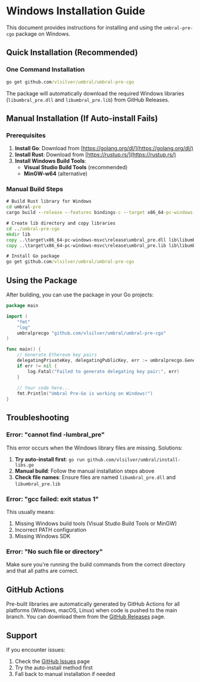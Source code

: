 # Windows Installation Guide

This document provides instructions for installing and using the `umbral-pre-cgo` package on Windows.

## Quick Installation (Recommended)

### One Command Installation
```cmd
go get github.com/vlsilver/umbral/umbral-pre-cgo
```

The package will automatically download the required Windows libraries (`libumbral_pre.dll` and `libumbral_pre.lib`) from GitHub Releases.

## Manual Installation (If Auto-install Fails)

### Prerequisites

1. **Install Go**: Download from [https://golang.org/dl/](https://golang.org/dl/)
2. **Install Rust**: Download from [https://rustup.rs/](https://rustup.rs/)
3. **Install Windows Build Tools**:
   - **Visual Studio Build Tools** (recommended)
   - **MinGW-w64** (alternative)

### Manual Build Steps
```cmd
# Build Rust library for Windows
cd umbral-pre
cargo build --release --features bindings-c --target x86_64-pc-windows-msvc

# Create lib directory and copy libraries
cd ../umbral-pre-cgo
mkdir lib
copy ..\target\x86_64-pc-windows-msvc\release\umbral_pre.dll lib\libumbral_pre.dll
copy ..\target\x86_64-pc-windows-msvc\release\umbral_pre.lib lib\libumbral_pre.lib

# Install Go package
go get github.com/vlsilver/umbral/umbral-pre-cgo
```

## Using the Package

After building, you can use the package in your Go projects:

```go
package main

import (
    "fmt"
    "log"
    umbralprecgo "github.com/vlsilver/umbral/umbral-pre-cgo"
)

func main() {
    // Generate Ethereum key pairs
    delegatingPrivateKey, delegatingPublicKey, err := umbralprecgo.GenerateEthereumKeyPair()
    if err != nil {
        log.Fatal("Failed to generate delegating key pair:", err)
    }
    
    // Your code here...
    fmt.Println("Umbral Pre-Go is working on Windows!")
}
```

## Troubleshooting

### Error: "cannot find -lumbral_pre"
This error occurs when the Windows library files are missing. Solutions:
1. **Try auto-install first**: `go run github.com/vlsilver/umbral/install-libs.go`
2. **Manual build**: Follow the manual installation steps above
3. **Check file names**: Ensure files are named `libumbral_pre.dll` and `libumbral_pre.lib`

### Error: "gcc failed: exit status 1"
This usually means:
1. Missing Windows build tools (Visual Studio Build Tools or MinGW)
2. Incorrect PATH configuration
3. Missing Windows SDK

### Error: "No such file or directory"
Make sure you're running the build commands from the correct directory and that all paths are correct.

## GitHub Actions

Pre-built libraries are automatically generated by GitHub Actions for all platforms (Windows, macOS, Linux) when code is pushed to the main branch. You can download them from the [GitHub Releases](https://github.com/vlsilver/umbral/releases) page.

## Support

If you encounter issues:
1. Check the [GitHub Issues](https://github.com/vlsilver/umbral/issues) page
2. Try the auto-install method first
3. Fall back to manual installation if needed
